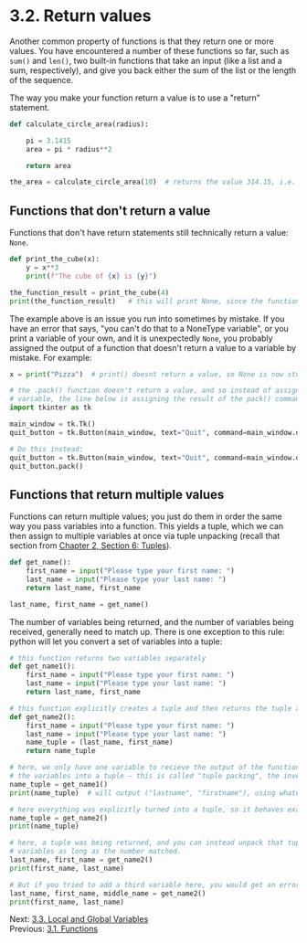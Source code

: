 # 3.2. Return values

Another common property of functions is that they return one or more values. You have encountered a number of these
functions so far, such as `sum()` and `len()`, two built-in functions that take an input (like a list and a sum,
respectively), and give you back either the sum of the list or the length of the sequence.

The way you make your function return a value is to use a "return" statement.

```python
def calculate_circle_area(radius):

    pi = 3.1415
    area = pi * radius**2

    return area

the_area = calculate_circle_area(10)  # returns the value 314.15, i.e. 10^2 * 3.1415
```

## Functions that don't return a value

Functions that don't have return statements still technically return a value: `None`.

```python
def print_the_cube(x):
    y = x**3
    print(f"The cube of {x} is {y}")

the_function_result = print_the_cube(4)
print(the_function_result)   # this will print None, since the function doesn't actually return a value
```

The example above is an issue you run into sometimes by mistake. If you have an error that says, "you can't do that
to a NoneType variable", or you print a variable of your own, and it is unexpectedly `None`, you probably assigned
the output of a function that doesn't return a value to a variable by mistake. For example:

```python
x = print("Pizza")  # print() doesnt return a value, so None is now stored in x

# the .pack() function doesn't return a value, and so instead of assigning the quit button object to the quit_button
# variable, the line below is assigning the result of the pack() command.
import tkinter as tk

main_window = tk.Tk()
quit_button = tk.Button(main_window, text="Quit", command=main_window.destroy).pack()

# Do this instead:
quit_button = tk.Button(main_window, text="Quit", command=main_window.destroy)
quit_button.pack()
```

## Functions that return multiple values

Functions can return multiple values; you just do them in order the same way you pass variables into a function. This yields
a tuple, which we can then assign to multiple variables at once via tuple unpacking (recall that section from [Chapter 2, Section 6: Tuples](../CH02/2.6.%20Tuples.md)).

```python
def get_name():
    first_name = input("Please type your first name: ")
    last_name = input("Please type your last name: ")
    return last_name, first_name

last_name, first_name = get_name()
```

The number of variables being returned, and the number of variables being received, generally need to match up. There is
one exception to this rule: python will let you convert a set of variables into a tuple:

```python
# this function returns two variables separately
def get_name1():
    first_name = input("Please type your first name: ")
    last_name = input("Please type your last name: ")
    return last_name, first_name

# this function explicitly creates a tuple and then returns the tuple as a single variable
def get_name2():
    first_name = input("Please type your first name: ")
    last_name = input("Please type your last name: ")
    name_tuple = (last_name, first_name)
    return name_tuple

# here, we only have one variable to recieve the output of the function, so python will automatically pack
# the variables into a tuple — this is called "tuple packing", the inverse of tuple unpacking
name_tuple = get_name1()
print(name_tuple)  # will output ("lastname", "firstname"), using whatever names you typed

# here everything was explicitly turned into a tuple, so it behaves exactly as you would expect
name_tuple = get_name2()
print(name_tuple)

# here, a tuple was being returned, and you can instead unpack that tuple into separate
# variables as long as the number matched.
last_name, first_name = get_name2()
print(first_name, last_name)

# But if you tried to add a third variable here, you would get an error
last_name, first_name, middle_name = get_name2()
print(first_name, last_name)
```

Next: [3.3. Local and Global Variables](3.3.%20Local%20and%20Global%20Variables.md)<br>
Previous: [3.1. Functions](3.1.%20Passing%20Arguments%20into%20Functions.md)
